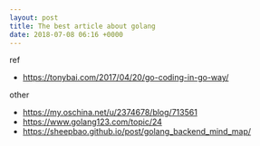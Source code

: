 ```yaml
---
layout: post
title: The best article about golang
date: 2018-07-08 06:16 +0000
---
```



ref
* https://tonybai.com/2017/04/20/go-coding-in-go-way/


other
* https://my.oschina.net/u/2374678/blog/713561
* https://www.golang123.com/topic/24
* https://sheepbao.github.io/post/golang_backend_mind_map/
